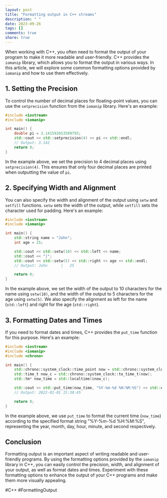 ```yaml
---
layout: post
title: "Formatting output in C++ streams"
description: " "
date: 2023-09-26
tags: []
comments: true
share: true
---
```


When working with C++, you often need to format the output of your program to make it more readable and user-friendly. C++ provides the `iomanip` library, which allows you to format the output in various ways. In this article, we will explore some common formatting options provided by `iomanip` and how to use them effectively.

## 1. Setting the Precision

To control the number of decimal places for floating-point values, you can use the `setprecision` function from the `iomanip` library. Here's an example:

```cpp
#include <iostream>
#include <iomanip>

int main() {
    double pi = 3.141592653589793;
    std::cout << std::setprecision(4) << pi << std::endl;
    // Output: 3.142
    return 0;
}
```

In the example above, we set the precision to 4 decimal places using `setprecision(4)`. This ensures that only four decimal places are printed when outputting the value of `pi`.

## 2. Specifying Width and Alignment

You can also specify the width and alignment of the output using `setw` and `setfill` functions. `setw` sets the width of the output, while `setfill` sets the character used for padding. Here's an example:

```cpp
#include <iostream>
#include <iomanip>

int main() {
    std::string name = "John";
    int age = 25;

    std::cout << std::setw(10) << std::left << name;
    std::cout << "|";
    std::cout << std::setw(5) << std::right << age << std::endl;
    // Output: John      |   25

    return 0;
}
```

In the example above, we set the width of the output to 10 characters for the name using `setw(10)`, and the width of the output to 5 characters for the age using `setw(5)`. We also specify the alignment as left for the name (`std::left`) and right for the age (`std::right`).

## 3. Formatting Dates and Times

If you need to format dates and times, C++ provides the `put_time` function for this purpose. Here's an example:

```cpp
#include <iostream>
#include <iomanip>
#include <chrono>

int main() {
    std::chrono::system_clock::time_point now = std::chrono::system_clock::now();
    std::time_t now_c = std::chrono::system_clock::to_time_t(now);
    std::tm* now_time = std::localtime(&now_c);

    std::cout << std::put_time(now_time, "%Y-%m-%d %H:%M:%S") << std::endl;
    // Output: 2022-01-01 15:30:45

    return 0;
}
```

In the example above, we use `put_time` to format the current time (`now_time`) according to the specified format string "%Y-%m-%d %H:%M:%S", representing the year, month, day, hour, minute, and second respectively.

## Conclusion

Formatting output is an important aspect of writing readable and user-friendly programs. By using the formatting options provided by the `iomanip` library in C++, you can easily control the precision, width, and alignment of your output, as well as format dates and times. Experiment with these formatting options to enhance the output of your C++ programs and make them more visually appealing.

#C++ #FormattingOutput
